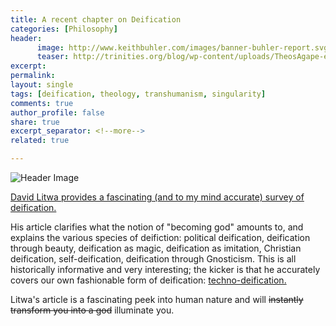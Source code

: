 ```yaml
---
title: A recent chapter on Deification
categories: [Philosophy]
header:
      image: http://www.keithbuhler.com/images/banner-buhler-report.svg
      teaser: http://trinities.org/blog/wp-content/uploads/TheosAgape-e1444308929206.jpg
excerpt: 
permalink: 
layout: single
tags: [deification, theology, transhumanism, singularity]
comments: true
author_profile: false
share: true
excerpt_separator: <!--more-->
related: true

---
```


![Header Image](http://trinities.org/blog/wp-content/uploads/TheosAgape-e1444308929206.jpg)

[David Litwa provides a fascinating (and to my mind accurate) survey of deification.](https://www.academia.edu/30578073/Becoming_Gods_Deification_and_the_Supernatural) 

His article clarifies what the notion of "becoming god" amounts to, and explains the various species of deifiction: political deification, deification through beauty, deification as magic, deification as imitation, Christian deification, self-deification, deification through Gnosticism. This is all historically informative and very interesting; the kicker is that he accurately covers our own fashionable form of deification: [techno-deification.](http://www.keithbuhler.com/buhlerreport/singularity-chalmers) 

Litwa's article is a fascinating peek into human nature and will ~~instantly transform you into a god~~ illuminate you.